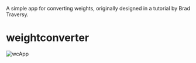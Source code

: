 A simple app for converting weights, originally designed in a tutorial by Brad Traversy.
# weightconverter
![wcApp](https://user-images.githubusercontent.com/50256999/125152129-39c6fa80-e110-11eb-93af-36dfe0ef5f77.png)
